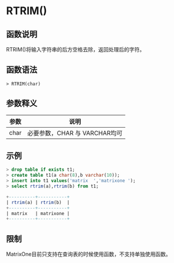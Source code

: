# **RTRIM()**

## **函数说明**

RTRIM()将输入字符串的后方空格去除，返回处理后的字符。

## **函数语法**

```
> RTRIM(char)
```
## **参数释义**
|  参数   | 说明  |
|  ----  | ----  |
| char | 必要参数，CHAR 与 VARCHAR均可|



## **示例**

```sql
> drop table if exists t1;
> create table t1(a char(8),b varchar(10));
> insert into t1 values('matrix  ','matrixone ');
> select rtrim(a),rtrim(b) from t1;

+----------+-----------+
| rtrim(a) | rtrim(b)  |
+----------+-----------+
| matrix   | matrixone |
+----------+-----------+
```

## **限制**
MatrixOne目前只支持在查询表的时候使用函数，不支持单独使用函数。

